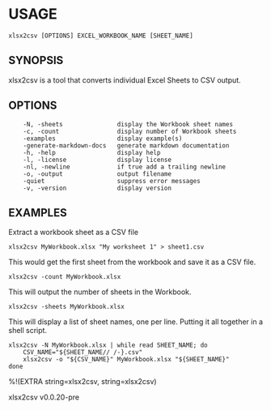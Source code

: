 
# USAGE

	xlsx2csv [OPTIONS] EXCEL_WORKBOOK_NAME [SHEET_NAME]

## SYNOPSIS


xlsx2csv is a tool that converts individual Excel Sheets to CSV output.


## OPTIONS

```
    -N, -sheets               display the Workbook sheet names
    -c, -count                display number of Workbook sheets
    -examples                 display example(s)
    -generate-markdown-docs   generate markdown documentation
    -h, -help                 display help
    -l, -license              display license
    -nl, -newline             if true add a trailing newline
    -o, -output               output filename
    -quiet                    suppress error messages
    -v, -version              display version
```


## EXAMPLES


Extract a workbook sheet as a CSV file

    xlsx2csv MyWorkbook.xlsx "My worksheet 1" > sheet1.csv

This would get the first sheet from the workbook and save it as a CSV file.

    xlsx2csv -count MyWorkbook.xlsx

This will output the number of sheets in the Workbook.

    xlsx2csv -sheets MyWorkbook.xlsx

This will display a list of sheet names, one per line.
Putting it all together in a shell script.

	xlsx2csv -N MyWorkbook.xlsx | while read SHEET_NAME; do
    	CSV_NAME="${SHEET_NAME// /-}.csv"
    	xlsx2csv -o "${CSV_NAME}" MyWorkbook.xlsx "${SHEET_NAME}" 
	done
%!(EXTRA string=xlsx2csv, string=xlsx2csv)

xlsx2csv v0.0.20-pre
